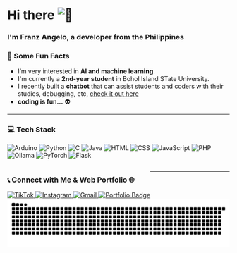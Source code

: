 <h1 align="left">Hi there <picture>
  <source srcset="https://fonts.gstatic.com/s/e/notoemoji/latest/1f44b/512.webp" type="image/webp">
  <img src="https://fonts.gstatic.com/s/e/notoemoji/latest/1f44b/512.gif" alt="👋" width="32" height="32">
</picture></h1>

<h3 align="left">I'm Franz Angelo, a developer from the Philippines</h3>

### 👀 Some Fun Facts  

- I’m very interested in **AI and machine learning**.  
- I'm currently a **2nd-year student** in Bohol Island STate University.
- I recently built a **chatbot** that can assist students and coders with their studies, debugging, etc, [check it out here](https://github.com/Pranziss/WikiBot)
- **coding is fun...** 👽

---

<h3 align="left">💻 Tech Stack</h3>

![Arduino](https://img.shields.io/badge/Arduino-00979D?style=for-the-badge&logo=arduino&logoColor=white)
![Python](https://img.shields.io/badge/Python-3776AB?style=for-the-badge&logo=python&logoColor=white)
![C](https://img.shields.io/badge/C-00599C?style=for-the-badge&logo=c&logoColor=white)
![Java](https://img.shields.io/badge/Java-ED8B00?style=for-the-badge&logo=java&logoColor=white)
![HTML](https://img.shields.io/badge/HTML5-E34F26?style=for-the-badge&logo=html5&logoColor=white)
![CSS](https://img.shields.io/badge/CSS3-1572B6?style=for-the-badge&logo=css3&logoColor=white)
![JavaScript](https://img.shields.io/badge/JavaScript-F7DF1E?style=for-the-badge&logo=javascript&logoColor=black)
![PHP](https://img.shields.io/badge/PHP-777BB4?style=for-the-badge&logo=php&logoColor=white)
![Ollama](https://img.shields.io/badge/Ollama-000000?style=for-the-badge&logo=data:image/svg+xml;base64,PHN2ZyBmaWxsPSJub25lIiBoZWlnaHQ9IjE1IiB2aWV3Qm94PSIwIDAgMTYgMTUiIHdpZHRoPSIxNiIgeG1sbnM9Imh0dHA6Ly93d3cudzMu%0D%0Ab3JnLzIwMDAvc3ZnIj48Y2lyY2xlIGN4PSI4IiBjeT0iNy41IiByPSI3LjUiIGZpbGw9IiMwMDAiLz48L3N2Zz4=)
![PyTorch](https://img.shields.io/badge/PyTorch-EE4C2C?style=for-the-badge&logo=pytorch&logoColor=white)
![Flask](https://img.shields.io/badge/Flask-000000?style=for-the-badge&logo=flask&logoColor=white)

<div style="overflow: hidden;">

  <!-- Left side -->
  <div align="left" style="float: left;">
    <h3>📞 Connect with Me & Web Portfolio 🌐</h3>
    <a href="https://tiktok.com/@spamaccniyole" target="_blank">
      <img src="https://img.shields.io/badge/TIKTOK-%23000000.svg?style=for-the-badge&logo=tiktok&logoColor=white" alt="TikTok"/>
    </a>
    <a href="https://instagram.com/parisfaranz" target="_blank">
      <img src="https://img.shields.io/badge/INSTAGRAM-%23E4405F.svg?style=for-the-badge&logo=instagram&logoColor=white" alt="Instagram"/>
    </a>
    <a href="https://mail.google.com/mail/?view=cm&fs=1&to=fatongco1@gmail.com" target="_blank">
    <img src="https://img.shields.io/static/v1?message=Gmail&logo=gmail&label=&color=D14836&logoColor=white&labelColor=&style=for-the-badge" height="35" alt="Gmail" />
  </a>
     <a href="https://pranziss.github.io/Portfolio-znarf/" target="_blank">
      <img src="https://img.shields.io/badge/▲%20MY%20PORTFOLIO-black?style=for-the-badge&logo=vercel&logoColor=white" alt="Portfolio Badge"/>
    </a>
  </div>

---

![GitHub Snake Dark](https://github.com/Pranziss/Pranziss/blob/output/github-snake-dark.svg)  
